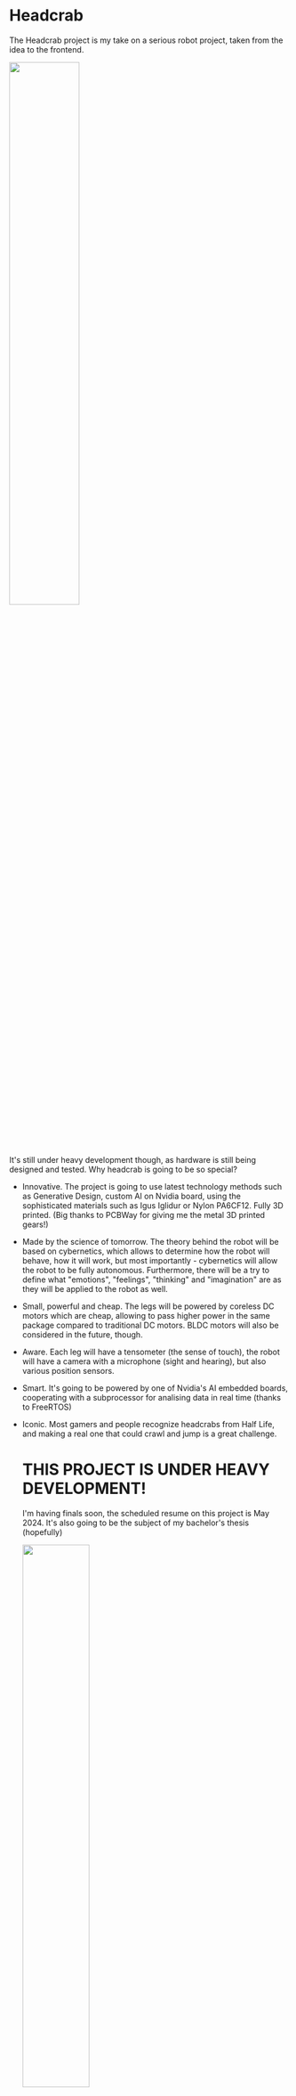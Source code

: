 # Headcrab
The Headcrab project is my take on a serious robot project, taken from the idea to the frontend.

<img src="https://github.com/Leoneq/headcrab/assets/36605644/5589c758-09fa-4244-b3f6-940954410fb9" width="50%"/>

It's still under heavy development though, as
hardware is still being designed and tested.
Why headcrab is going to be so special?
- Innovative. The project is going to use latest technology methods such as Generative Design, custom AI on Nvidia board, using the sophisticated materials such as Igus Iglidur or Nylon PA6CF12. Fully 3D printed. (Big thanks to PCBWay for giving me the metal 3D printed gears!)
- Made by the science of tomorrow. The theory behind the robot will be based on cybernetics, which allows to determine how the robot will behave, how it will work, but most importantly - cybernetics will allow the robot to be fully autonomous. Furthermore, there will be a try to define what "emotions", "feelings", "thinking" and "imagination" are as they will be applied to the robot as well.
- Small, powerful and cheap. The legs will be powered by coreless DC motors which are cheap, allowing to pass higher power in the same package compared to traditional DC motors. BLDC motors will also be considered in the future, though.
- Aware. Each leg will have a tensometer (the sense of touch), the robot will have a camera with a microphone (sight and hearing), but also various position sensors.
- Smart. It's going to be powered by one of Nvidia's AI embedded boards, cooperating with a subprocessor for analising data in real time (thanks to FreeRTOS)
- Iconic. Most gamers and people recognize headcrabs from Half Life, and making a real one that could crawl and jump is a great challenge.

  # THIS PROJECT IS UNDER HEAVY DEVELOPMENT!
  I'm having finals soon, the scheduled resume on this project is May 2024.
  It's also going to be the subject of my bachelor's thesis (hopefully)
  
  <img src="https://github.com/Leoneq/headcrab/assets/36605644/536a2e42-138a-41c1-a874-2c9d25999441" width="50%"/>
  <img src="https://github.com/Leoneq/headcrab/assets/36605644/874875b6-6c44-4a2d-9713-39bc3fccdcd7"  width="50%"/>

# This project wouldn't be possible to create without the generous sponsors!
<img src="https://github.com/Leoneq/headcrab/assets/36605644/579c8da9-0952-4fd1-9ea7-814d096d3fa3" width="50%"/>
<img src="https://github.com/Leoneq/headcrab/assets/36605644/6f4a8a9f-ce60-438a-9c67-e73782bd9c7f" width="50%"/>
<img src="https://github.com/Leoneq/headcrab/assets/36605644/d220b494-5a39-48b0-9337-e26553e130e4" width="50%"/>

# License
There's no licence yet. Please do not use the content found within this repository, for both commercial and non-commercial usage of any kind. Ask me if you really need to
